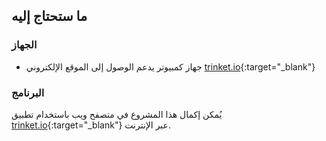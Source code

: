 ## ما ستحتاج إليه

### الجهاز

+ جهاز كمبيوتر يدعم الوصول إلى الموقع الإلكتروني [trinket.io](https://trinket.io){:target="_blank"}

### البرنامج

يُمكن إكمال هذا المشروع في متصفح ويب باستخدام تطبيق [trinket.io](https://trinket.io){:target="_blank"} عبر الإنترنت.
